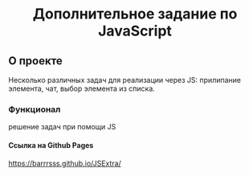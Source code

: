 <h1 align="center">Дополнительное задание по JavaScript</h1>

## О проекте

Несколько различных задач для реализации через JS: прилипание элемента, чат, выбор элемента из списка.

### Функционал

решение задач при помощи JS 

#### Ссылка на Github Pages
https://barrrsss.github.io/JSExtra/
